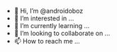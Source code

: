- 👋 Hi, I’m @androidoboz
- 👀 I’m interested in ...
- 🌱 I’m currently learning ...
- 💞️ I’m looking to collaborate on ...
- 📫 How to reach me ...

<!---
androidoboz/androidoboz is a ✨ special ✨ repository because its `README.md` (this file) appears on your GitHub profile.
You can click the Preview link to take a look at your changes.
--->
